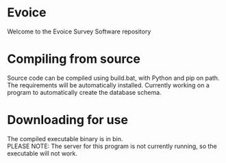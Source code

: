 # Evoice
Welcome to the Evoice Survey Software repository  

# Compiling from source
Source code can be compiled using build.bat, with Python and pip on path. The requirements will be automatically installed.
Currently working on a program to automatically create the database schema.

# Downloading for use
The compiled executable binary is in bin.  
PLEASE NOTE: The server for this program is not currently running, so the executable will not work.
